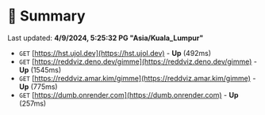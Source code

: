 # 📖 Summary
Last updated: **4/9/2024, 5:25:32 PG "Asia/Kuala_Lumpur"**

- `GET` [https://hst.ujol.dev](https://hst.ujol.dev) - **Up** (492ms)
- `GET` [https://reddviz.deno.dev/gimme](https://reddviz.deno.dev/gimme) - **Up** (1545ms)
- `GET` [https://reddviz.amar.kim/gimme](https://reddviz.amar.kim/gimme) - **Up** (775ms)
- `GET` [https://dumb.onrender.com](https://dumb.onrender.com) - **Up** (257ms)

